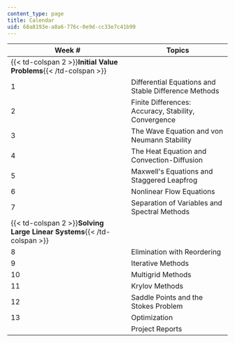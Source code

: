 ```yaml
---
content_type: page
title: Calendar
uid: 68a8193e-a8a6-776c-0e9d-cc33e7c41b99
---
```


| Week # | Topics |
| --- | --- |
| {{< td-colspan 2 >}}**Initial Value Problems**{{< /td-colspan >}} ||
| 1 | Differential Equations and Stable Difference Methods |
| 2 | Finite Differences: Accuracy, Stability, Convergence |
| 3 | The Wave Equation and von Neumann Stability |
| 4 | The Heat Equation and Convection-Diffusion |
| 5 | Maxwell's Equations and Staggered Leapfrog |
| 6 | Nonlinear Flow Equations |
| 7 | Separation of Variables and Spectral Methods |
| {{< td-colspan 2 >}}**Solving Large Linear Systems**{{< /td-colspan >}} ||
| 8 | Elimination with Reordering |
| 9 | Iterative Methods |
| 10 | Multigrid Methods |
| 11 | Krylov Methods |
| 12 | Saddle Points and the Stokes Problem |
| 13 | Optimization |
|  | Project Reports